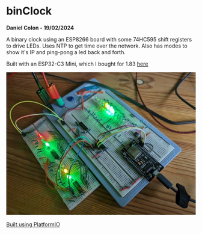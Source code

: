 # binClock

**Daniel Colon - 19/02/2024**

A binary clock using an ESP8266 board with some 74HC595 shift registers to
drive LEDs.
Uses NTP to get time over the network.
Also has modes to show it's IP and ping-pong a led back and forth.

Built with an ESP32-C3 Mini, which I bought for 1.83
[here](https://www.aliexpress.com/item/1005005967641936.html)

![The prototype](prototype.jpg?raw=true "The prototype")

[Built using PlatformIO](https://platformio.org/)